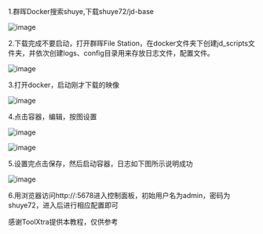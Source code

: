 1.群晖Docker搜索shuye,下载shuye72/jd-base

![image](https://github.com/wuzhi1/MyActions/blob/main/backup/docker/群晖1.png)

2.下载完成不要启动，打开群晖File Station，在docker文件夹下创建jd_scripts文件夹，并依次创建logs、config目录用来存放日志文件，配置文件。

![image](https://github.com/wuzhi1/MyActions/blob/main/backup/docker/群晖2.png)

3.打开docker，启动刚才下载的映像

![image](https://github.com/wuzhi1/MyActions/blob/main/backup/docker/群晖3.png)

4.点击容器，编辑，按图设置

![image](https://github.com/wuzhi1/MyActions/blob/main/backup/docker/群晖4.png)

![image](https://github.com/wuzhi1/MyActions/blob/main/backup/docker/群晖5.png)

5.设置完点击保存，然后启动容器，日志如下图所示说明成功

![image](https://github.com/wuzhi1/MyActions/blob/main/backup/docker/群晖6.png)

6.用浏览器访问http://<ip>:5678进入控制面板，初始用户名为admin，密码为shuye72，进入后进行相应配置即可

感谢ToolXtra提供本教程，仅供参考